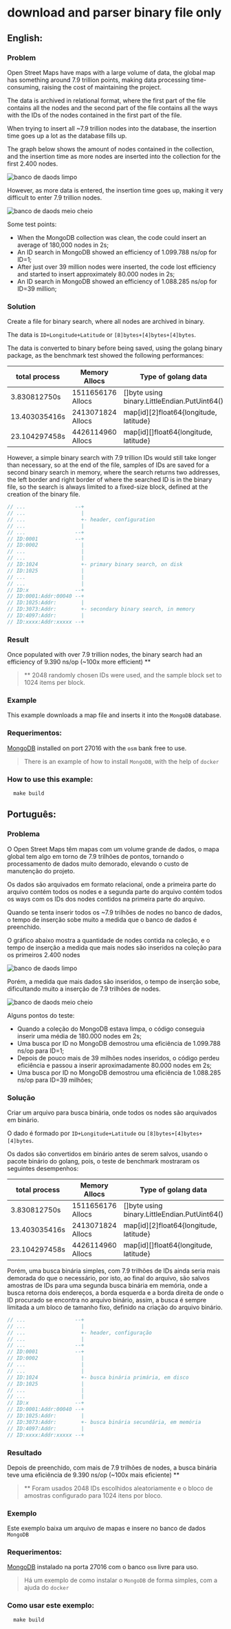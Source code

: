 # download and parser binary file only

## English:

### Problem

Open Street Maps have maps with a large volume of data, the global map has something around 7.9 trillion points, making 
data processing time-consuming, raising the cost of maintaining the project.

The data is archived in relational format, where the first part of the file contains all the nodes and the second part 
of the file contains all the ways with the IDs of the nodes contained in the first part of the file.

When trying to insert all ~7.9 trillion nodes into the database, the insertion time goes up a lot as the database fills 
up.

The graph below shows the amount of nodes contained in the collection, and the insertion time as more nodes are inserted 
into the collection for the first 2.400 nodes.

![banco de daods limpo](./limpo.png)

However, as more data is entered, the insertion time goes up, making it very difficult to enter 7.9 trillion nodes.

![banco de daods meio cheio](./cheio.png)

Some test points:

* When the MongoDB collection was clean, the code could insert an average of 180,000 nodes in 2s;
* An ID search in MongoDB showed an efficiency of 1.099.788 ns/op for ID=1;
* After just over 39 million nodes were inserted, the code lost efficiency and started to insert approximately 80.000 nodes in 2s;
* An ID search in MongoDB showed an efficiency of 1.088.285 ns/op for ID=39 million;

### Solution

Create a file for binary search, where all nodes are archived in binary.

The data is `ID+Longitude+Latitude` or `[8]bytes+[4]bytes+[4]bytes`.

The data is converted to binary before being saved, using the golang binary package, as the benchmark test showed the 
following performances:

| total process | Memory Allocs     | Type of golang data                          |
|---------------|-------------------|----------------------------------------------|
|  3.830812750s | 1511656176 Allocs | []byte using binary.LittleEndian.PutUint64() |
| 13.403035416s | 2413071824 Allocs | map[id][2]float64{longitude, latitude}       |
| 23.104297458s | 4426114960 Allocs | map[id][]float64{longitude, latitude}        |

However, a simple binary search with 7.9 trillion IDs would still take longer than necessary, so at the end of the file, 
samples of IDs are saved for a second binary search in memory, where the search returns two addresses, the left border 
and right border of where the searched ID is in the binary file, so the search is always limited to a fixed-size block, 
defined at the creation of the binary file.

```go
// ...                --+
// ...                  |
// ...                  +- header, configuration
// ...                  |
// ...                --+
// ID:0001            --+
// ID:0002              |
// ...                  |
// ...                  |
// ID:1024              +- primary binary search, on disk
// ID:1025              |
// ...                  |
// ...                  |
// ID:x               --+
// ID:0001:Addr:00040 --+
// ID:1025:Addr:        |
// ID:3073:Addr:        +- secondary binary search, in memory
// ID:4097:Addr:        |
// ID:xxxx:Addr:xxxxx --+
```

### Result

Once populated with over 7.9 trillion nodes, the binary search had an efficiency of 9.390 ns/op (~100x more efficient) **

> ** 2048 randomly chosen IDs were used, and the sample block set to 1024 items per block.

### Example

This example downloads a map file and inserts it into the `MongoDB` database.

### Requerimentos:

[MongoDB](https://www.mongodb.com/docs/manual/installation/) installed on port 27016 with the `osm` bank free to use.

> There is an example of how to install `MongoDB`, with the help of `docker`

### How to use this example:

```shell
  make build
```

## Português:

### Problema

O Open Street Maps têm mapas com um volume grande de dados, o mapa global tem algo em torno de 7.9 trilhões de pontos,
tornando o processamento de dados muito demorado, elevando o custo de manutenção do projeto.

Os dados são arquivados em formato relacional, onde a primeira parte do arquivo contém todos os nodes e a segunda parte 
do arquivo contém todos os ways com os IDs dos nodes contidos na primeira parte do arquivo.

Quando se tenta inserir todos os ~7.9 trilhões de nodes no banco de dados, o tempo de inserção sobe muito a medida que
o banco de dados é preenchido.

O gráfico abaixo mostra a quantidade de nodes contida na coleção, e o tempo de inserção a medida que mais nodes são 
inseridos na coleção para os primeiros 2.400 nodes

![banco de daods limpo](./limpo.png)

Porém, a medida que mais dados são inseridos, o tempo de inserção sobe, dificultando muito a inserção de 7.9 trilhões
de nodes.

![banco de daods meio cheio](./cheio.png)

Alguns pontos do teste:

  * Quando a coleção do MongoDB estava limpa, o código conseguia inserir uma média de 180.000 nodes em 2s;
  * Uma busca por ID no MongoDB demostrou uma eficiência de 1.099.788 ns/op para ID=1;
  * Depois de pouco mais de 39 milhões nodes inseridos, o código perdeu eficiência e passou a inserir aproximadamente 80.000 nodes em 2s;
  * Uma busca por ID no MongoDB demostrou uma eficiência de 1.088.285 ns/op para ID=39 milhões;

### Solução

Criar um arquivo para busca binária, onde todos os nodes são arquivados em binário.

O dado é formado por `ID+Longitude+Latitude` ou `[8]bytes+[4]bytes+[4]bytes`.

Os dados são convertidos em binário antes de serem salvos, usando o pacote binário do golang, pois, o teste de benchmark
mostraram os seguintes desempenhos:

| total process | Memory Allocs     | Type of golang data                          |
|---------------|-------------------|----------------------------------------------|
|  3.830812750s | 1511656176 Allocs | []byte using binary.LittleEndian.PutUint64() |
| 13.403035416s | 2413071824 Allocs | map[id][2]float64{longitude, latitude}       |
| 23.104297458s | 4426114960 Allocs | map[id][]float64{longitude, latitude}        |

Porém, uma busca binária simples, com 7.9 trilhões de IDs ainda seria mais demorada do que o necessário, por isto, ao
final do arquivo, são salvos amostras de IDs para uma segunda busca binária em memória, onde a busca retorna dois 
endereços, a borda esquerda e a borda direita de onde o ID procurado se encontra no arquivo binário, assim, a busca é
sempre limitada a um bloco de tamanho fixo, definido na criação do arquivo binário.

```go
// ...                --+
// ...                  |
// ...                  +- header, configuração
// ...                  |
// ...                --+
// ID:0001            --+
// ID:0002              |
// ...                  |
// ...                  |
// ID:1024              +- busca binária primária, em disco
// ID:1025              |
// ...                  |
// ...                  |
// ID:x               --+
// ID:0001:Addr:00040 --+
// ID:1025:Addr:        |
// ID:3073:Addr:        +- busca binária secundária, em memória
// ID:4097:Addr:        |
// ID:xxxx:Addr:xxxxx --+
```

### Resultado

Depois de preenchido, com mais de 7.9 trilhões de nodes, a busca binária teve uma eficiência de 9.390 ns/op (~100x mais eficiente) **

> ** Foram usados 2048 IDs escolhidos aleatoriamente e o bloco de amostras configurado para 1024 itens por bloco.

### Exemplo

Este exemplo baixa um arquivo de mapas e insere no banco de dados `MongoDB`

### Requerimentos:

[MongoDB](https://www.mongodb.com/docs/manual/installation/) instalado na porta 27016 com o banco `osm` livre para uso.

> Há um exemplo de como instalar o `MongoDB` de forma simples, com a ajuda do `docker`

### Como usar este exemplo:

```shell
  make build
```
